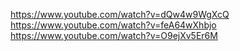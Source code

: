 https://www.youtube.com/watch?v=dQw4w9WgXcQ
https://www.youtube.com/watch?v=feA64wXhbjo
https://www.youtube.com/watch?v=O9ejXv5Er6M
